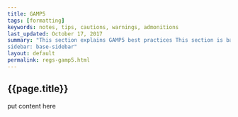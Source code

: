 ```yaml
---
title: GAMP5
tags: [formatting]
keywords: notes, tips, cautions, warnings, admonitions
last_updated: October 17, 2017
summary: "This section explains GAMP5 best practices This section is background material and may be skipped if you just want to get started.
sidebar: base-sidebar"
layout: default
permalink: regs-gamp5.html
---
```


## {{page.title}}

put content here
